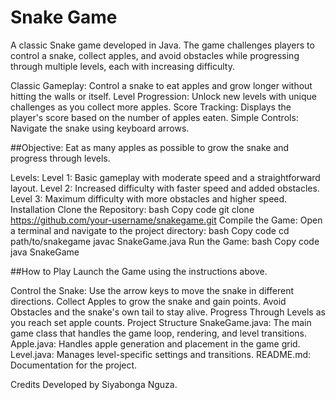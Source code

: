 # Snake Game
A classic Snake game developed in Java. The game challenges players to control a snake, collect apples, and avoid obstacles while progressing through multiple levels, each with increasing difficulty.

Classic Gameplay: Control a snake to eat apples and grow longer without hitting the walls or itself.
Level Progression: Unlock new levels with unique challenges as you collect more apples.
Score Tracking: Displays the player's score based on the number of apples eaten.
Simple Controls: Navigate the snake using keyboard arrows.


##Objective: Eat as many apples as possible to grow the snake and progress through levels.

Levels:
Level 1: Basic gameplay with moderate speed and a straightforward layout.
Level 2: Increased difficulty with faster speed and added obstacles.
Level 3: Maximum difficulty with more obstacles and higher speed.
Installation
Clone the Repository:
bash
Copy code
git clone https://github.com/your-username/snakegame.git
Compile the Game: Open a terminal and navigate to the project directory:
bash
Copy code
cd path/to/snakegame
javac SnakeGame.java
Run the Game:
bash
Copy code
java SnakeGame

##How to Play
Launch the Game using the instructions above.

Control the Snake:
Use the arrow keys to move the snake in different directions.
Collect Apples to grow the snake and gain points.
Avoid Obstacles and the snake's own tail to stay alive.
Progress Through Levels as you reach set apple counts.
Project Structure
SnakeGame.java: The main game class that handles the game loop, rendering, and level transitions.
Apple.java: Handles apple generation and placement in the game grid.
Level.java: Manages level-specific settings and transitions.
README.md: Documentation for the project.


Credits
Developed by Siyabonga Nguza.
